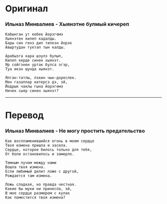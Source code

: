 # Оригинал

### Ильназ Минвалиев - Хыянэтне булмый кичереп

```
Кабынган ут кебек йорэгемэ
Хыянэтен килеп кадалды.
Бары син генэ дип типкэн йорэк
Авыртудан туктап тын калды.

Арабызга кара шэулэ булып,
Килеп керде синен хыянэт.
Яр сойгэнен уртак булса эгэр,
Туа икэн шунда хыянэт.

Ялган-татлы, лэкин чын-дореслек.
Мен газаплар китерсэ дэ, эй,
Йодрык чаклы гына йорэгемэ
Ничек сыяр синен хыянэт?
```

------

# Перевод

### Ильназ Минвалиев - Не могу простить предательство

```
Как воспламенившийся огонь в моем сердце
Твоя измена пришла и засела.
Сердце, которое билось только для тебя,
От боли остановилось и замерло.

Темным лучом между нами
Вошла твоя измена.
Если любимый делит ложе с другой,
Рождается там измена.

Ложь сладкая, но правда честная.
Какие бы муки ни принесла, эй,
В мое сердце размером с кулак
Как поместится твоя измена?
```